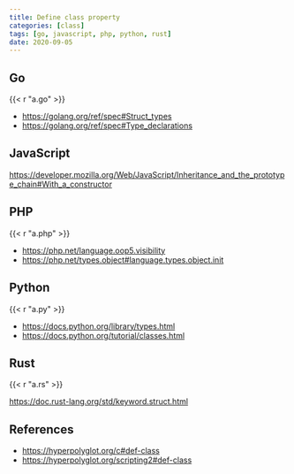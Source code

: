 ```yaml
---
title: Define class property
categories: [class]
tags: [go, javascript, php, python, rust]
date: 2020-09-05
---
```


## Go

{{< r "a.go" >}}

- <https://golang.org/ref/spec#Struct_types>
- <https://golang.org/ref/spec#Type_declarations>

## JavaScript

<https://developer.mozilla.org/Web/JavaScript/Inheritance_and_the_prototype_chain#With_a_constructor>

## PHP

{{< r "a.php" >}}

- <https://php.net/language.oop5.visibility>
- <https://php.net/types.object#language.types.object.init>

## Python

{{< r "a.py" >}}

- <https://docs.python.org/library/types.html>
- <https://docs.python.org/tutorial/classes.html>

## Rust

{{< r "a.rs" >}}

<https://doc.rust-lang.org/std/keyword.struct.html>

## References

- <https://hyperpolyglot.org/c#def-class>
- <https://hyperpolyglot.org/scripting2#def-class>
